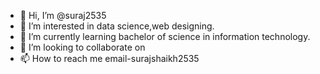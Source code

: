 - 👋 Hi, I’m @suraj2535
- 👀 I’m interested in data science,web designing.
- 🌱 I’m currently learning bachelor of science in information technology.
- 💞️ I’m looking to collaborate on
- 📫 How to reach me email-surajshaikh2535

<!---
suraj2535/suraj2535 is a ✨ special ✨ repository because its `README.md` (this file) appears on your GitHub profile.
You can click the Preview link to take a look at your changes.
--->
